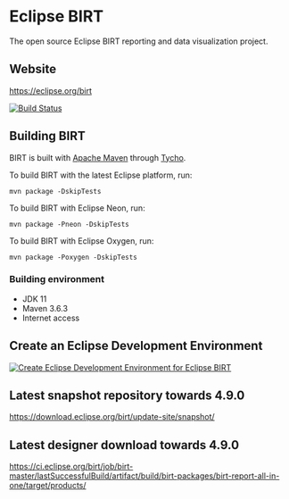 # Eclipse BIRT
The open source Eclipse BIRT reporting and data visualization project. 

## Website
https://eclipse.org/birt

[![Build Status](https://github.com/eclipse/birt/workflows/CI/badge.svg)](https://github.com/eclipse/birt/actions)

## Building BIRT
BIRT is built with [Apache Maven](http://maven.apache.org) through [Tycho](https://github.com/eclipse/tycho).

To build BIRT with the latest Eclipse platform, run:

    mvn package -DskipTests 
    
To build BIRT with Eclipse Neon, run:

    mvn package -Pneon -DskipTests

To build BIRT with Eclipse Oxygen, run:

    mvn package -Poxygen -DskipTests

### Building environment
* JDK 11
* Maven 3.6.3
* Internet access

## Create an Eclipse Development Environment

[![Create Eclipse Development Environment for Eclipse BIRT](https://img.shields.io/static/v1?logo=eclipseide&label=Create%20Development%20Environment&message=Eclipse%20BIRT&style=for-the-badge&logoColor=white&labelColor=darkorange&color=gray)](https://www.eclipse.org/setups/installer/?url=https://raw.githubusercontent.com/eclipse/birt/master/build/org.eclipse.birt.releng/BIRT.setup&show=true "Click to open Eclipse-Installer Auto Launch or drag into your running installer")

## Latest snapshot repository towards 4.9.0
https://download.eclipse.org/birt/update-site/snapshot/

## Latest designer download towards 4.9.0
https://ci.eclipse.org/birt/job/birt-master/lastSuccessfulBuild/artifact/build/birt-packages/birt-report-all-in-one/target/products/
